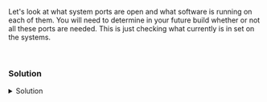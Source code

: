 Let's look at what system ports are open and what software is running on each of them. You will need to determine in your future build whether or not all these ports are needed. This is just checking what currently is in set on the systems.

<br>

### Solution
<details>
<summary>Solution</summary>
List all the open ports on the system for evaluation.

```plain
ss -ntulp
ss -ntulp | grep -i udp | wc -l
ss -ntulp | grep -i tcp | wc -l
```

If you take a quick look at these, do you know what they all are doing?

Check out the systemd-resolve process

```plain
lsof -i :53
```

See if you can find how it was started?

```plain
systemctl | grep -i resolv
systemctl cat systemd-resolved
```

You can continue this for all the processes, to see what is currently running on one of your systems. This will be useful for you to enumerate so you can verify that you have the same basic functionality on the new servers that you are building.


</details>